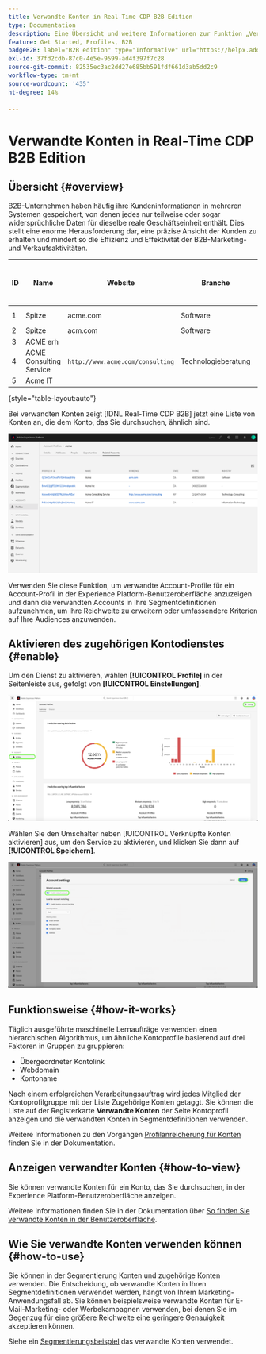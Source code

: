 ```yaml
---
title: Verwandte Konten in Real-Time CDP B2B Edition
type: Documentation
description: Eine Übersicht und weitere Informationen zur Funktion „Verknüpfte Konten“ in Experience Platform Real-Time CDP B2B.
feature: Get Started, Profiles, B2B
badgeB2B: label="B2B edition" type="Informative" url="https://helpx.adobe.com/de/legal/product-descriptions/real-time-customer-data-platform-b2b-edition-prime-and-ultimate-packages.html newtab=true"
exl-id: 37fd2cdb-87c0-4e5e-9599-ad4f397f7c28
source-git-commit: 82535ec3ac2dd27e685bb591fdf661d3ab5dd2c9
workflow-type: tm+mt
source-wordcount: '435'
ht-degree: 14%

---
```


# Verwandte Konten in Real-Time CDP B2B Edition

## Übersicht {#overview}

B2B-Unternehmen haben häufig ihre Kundeninformationen in mehreren Systemen gespeichert, von denen jedes nur teilweise oder sogar widersprüchliche Daten für dieselbe reale Geschäftseinheit enthält. Dies stellt eine enorme Herausforderung dar, eine präzise Ansicht der Kunden zu erhalten und mindert so die Effizienz und Effektivität der B2B-Marketing- und Verkaufsaktivitäten.

| ID | Name | Website | Branche | Land | Telefon | Hat offene Opportunity mit Betrag > `$1 million` |
|---|---|---|---|---|---|---|
| 1 | Spitze | acme.com | Software | CA | (408)536-6000 |   |
| 2 | Spitze | acm.com | Software | CA | 4085366000 | x |
| 3 | ACME erh |   |   | CA | (408)5366000 |   |
| 4 | ACME Consulting Service | `http://www.acme.com/consulting` | Technologieberatung | NY | (212)471-0904 | x |
| 5 | Acme IT |   |   | CA |   |   |

{style="table-layout:auto"}

Bei verwandten Konten zeigt [!DNL Real-Time CDP B2B] jetzt eine Liste von Konten an, die dem Konto, das Sie durchsuchen, ähnlich sind.

![Bildschirm mit verwandten Konten in der Experience Platform-Benutzeroberfläche.](/help/rtcdp/b2b-ai-ml-services/assets/related-accounts-in-ui.png)

Verwenden Sie diese Funktion, um verwandte Account-Profile für ein Account-Profil in der Experience Platform-Benutzeroberfläche anzuzeigen und dann die verwandten Accounts in Ihre Segmentdefinitionen aufzunehmen, um Ihre Reichweite zu erweitern oder umfassendere Kriterien auf Ihre Audiences anzuwenden.

## Aktivieren des zugehörigen Kontodienstes {#enable}

Um den Dienst zu aktivieren, wählen **[!UICONTROL Profile]** in der Seitenleiste aus, gefolgt von **[!UICONTROL Einstellungen]**.

![Experience Platform-Benutzeroberfläche mit Hervorhebung von Profilen und Einstellungen.](../assets/../b2b-ai-ml-services/assets/related-account-settings.png)

Wählen Sie den Umschalter neben [!UICONTROL Verknüpfte Konten aktivieren] aus, um den Service zu aktivieren, und klicken Sie dann auf **[!UICONTROL Speichern]**.

![Bildschirm mit den Kontoeinstellungen, in dem der Umschalter hervorgehoben und gespeichert wird.](../assets/../b2b-ai-ml-services/assets/related-account-toggle.png)

## Funktionsweise {#how-it-works}

Täglich ausgeführte maschinelle Lernaufträge verwenden einen hierarchischen Algorithmus, um ähnliche Kontoprofile basierend auf drei Faktoren in Gruppen zu gruppieren:

* Übergeordneter Kontolink
* Webdomain
* Kontoname

Nach einem erfolgreichen Verarbeitungsauftrag wird jedes Mitglied der Kontoprofilgruppe mit der Liste Zugehörige Konten getaggt. Sie können die Liste auf der Registerkarte **Verwandte Konten** der Seite Kontoprofil anzeigen und die verwandten Konten in Segmentdefinitionen verwenden.

Weitere Informationen zu den Vorgängen [Profilanreicherung für Konten](/help/dataflows/ui/b2b/monitor-profile-enrichment.md) finden Sie in der Dokumentation.

## Anzeigen verwandter Konten {#how-to-view}

Sie können verwandte Konten für ein Konto, das Sie durchsuchen, in der Experience Platform-Benutzeroberfläche anzeigen.

Weitere Informationen finden Sie in der Dokumentation über [So finden Sie verwandte Konten in der Benutzeroberfläche](/help/rtcdp/accounts/account-profile-ui-guide.md#related-accounts-tab).

## Wie Sie verwandte Konten verwenden können {#how-to-use}

Sie können in der Segmentierung Konten und zugehörige Konten verwenden. Die Entscheidung, ob verwandte Konten in Ihren Segmentdefinitionen verwendet werden, hängt von Ihrem Marketing-Anwendungsfall ab. Sie können beispielsweise verwandte Konten für E-Mail-Marketing- oder Werbekampagnen verwenden, bei denen Sie im Gegenzug für eine größere Reichweite eine geringere Genauigkeit akzeptieren können.

Siehe ein [Segmentierungsbeispiel](/help/rtcdp/segmentation/b2b.md#related-accounts) das verwandte Konten verwendet.
